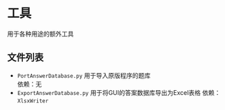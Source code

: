 # 工具

用于各种用途的额外工具

## 文件列表

- `PortAnswerDatabase.py` 用于导入原版程序的题库  
  依赖：无
- `ExportAnswerDatabase.py` 用于将GUI的答案数据库导出为Excel表格
  依赖：`XlsxWriter`  
